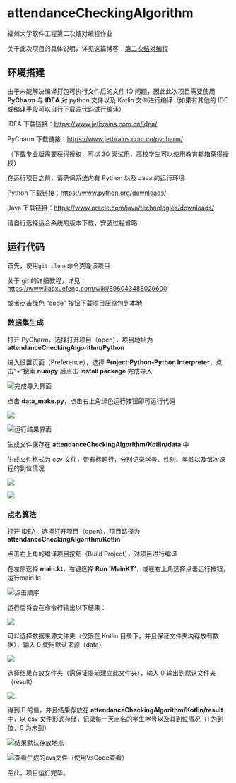 # attendanceCheckingAlgorithm

福州大学软件工程第二次结对编程作业

关于此次项目的具体说明，详见这篇博客：[第二次结对编程](https://bbs.csdn.net/topics/608574230)

## 环境搭建

由于未能解决编译打包可执行文件后的文件 IO 问题，因此此次项目需要使用 **PyCharm** 与 **IDEA** 对 python 文件以及 Kotlin 文件进行编译（如果有其他的 IDE 或编译手段可以自行下载源代码进行编译）

IDEA 下载链接：https://www.jetbrains.com.cn/idea/

PyCharm 下载链接：https://www.jetbrains.com.cn/pycharm/

（下载专业版需要获得授权，可以 30 天试用，高校学生可以使用教育邮箱获得授权）

在运行项目之前，请确保系统内有 Python 以及 Java 的运行环境

Python 下载链接：https://www.python.org/downloads/

Java 下载链接：https://www.oracle.com/java/technologies/downloads/

请自行选择适合系统的版本下载，安装过程省略

## 运行代码

首先，使用```git clone```命令克隆该项目

关于 git 的详细教程，详见：https://www.liaoxuefeng.com/wiki/896043488029600

或者点击绿色 “code” 按钮下载项目压缩包到本地

### 数据集生成

打开 PyCharm，选择打开项目（open），项目地址为 **attendanceCheckingAlgorithm/Python**

进入设置页面（Preference），选择 **Project:Python-Python Interpreter**，点击“+”搜索 **numpy** 后点击 **install package** 完成导入

![完成导入界面](https://tva1.sinaimg.cn/large/008vxvgGly1h73hfon9sij314u0u0wgk.jpg)

点击 **data_make.py**，点击右上角绿色运行按钮即可运行代码

![](https://tva1.sinaimg.cn/large/008vxvgGly1h73hhexlgzj31bb0u0tak.jpg)

![运行结果界面](https://tva1.sinaimg.cn/large/008vxvgGly1h73hhqo4znj31bb0u0gnz.jpg)

生成文件保存在 **attendanceCheckingAlgorithm/Kotlin/data** 中

生成文件格式为 csv 文件，带有标题行，分别记录学号、性别、年龄以及每次课程的到位情况

![](https://tva1.sinaimg.cn/large/008vxvgGly1h73i19vg1hj31a20euq4c.jpg)

![](https://tva1.sinaimg.cn/large/008vxvgGly1h73i0k7g8jj31gx0u0te1.jpg)

### 点名算法

打开 IDEA，选择打开项目（open），项目路径为 **attendanceCheckingAlgorithm/Kotlin**

点击右上角的编译项目按钮（Build Project），对项目进行编译

在左侧选择 **main.kt**，右键选择 **Run 'MainKT'**，或在右上角选择点击运行按钮，运行main.kt

![点击顺序](https://tva1.sinaimg.cn/large/008vxvgGly1h73hpd9mt2j31bb0u0te0.jpg)

运行后将会在命令行输出以下结果：

![](https://tva1.sinaimg.cn/large/008vxvgGly1h73hq7fzqdj327a0i03yv.jpg)

可以选择数据来源文件夹（仅限在 Kotlin 目录下，并且保证文件夹内存放有数据），输入 0 使用默认来源（data）

![](https://tva1.sinaimg.cn/large/008vxvgGly1h73hru07qgj327o0hszkw.jpg)

选择结果存放文件夹（需保证提前建立此文件夹），输入 0 输出到默认文件夹（result）

![](https://tva1.sinaimg.cn/large/008vxvgGly1h73ht33jhtj32800ioq5o.jpg)

得到 E 的值，并且结果存放在 **attendanceCheckingAlgorithm/Kotlin/result** 中，以 csv 文件形式存储，记录每一天点名的学生学号以及其到位情况（1 为到位，0 为未到）

![结果默认存放地点](https://tva1.sinaimg.cn/large/008vxvgGly1h73huwtqhij31aa0j0q4j.jpg)

![查看生成的cvs文件（使用VsCode查看）](https://tva1.sinaimg.cn/large/008vxvgGly1h73hvla00qj31gx0u0dnr.jpg)

至此，项目运行完毕。